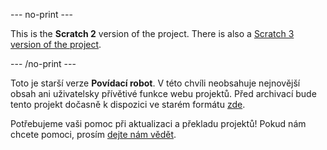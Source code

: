 --- no-print ---

This is the **Scratch 2** version of the project. There is also a [Scratch 3 version of the project](https://projects.raspberrypi.org/cs-CZ/projects/chatbot).
 

--- /no-print ---

Toto je starší verze **Povídací robot**. V této chvíli neobsahuje nejnovější obsah ani uživatelsky přívětivé funkce webu projektů. Před archivací bude tento projekt dočasně k dispozici ve starém formátu [zde](images/ChatBot.pdf). 

Potřebujeme vaši pomoc při aktualizaci a překladu projektů! Pokud nám chcete pomoci, prosím [dejte nám vědět](https://rpf.io/translators).
